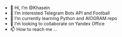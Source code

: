 - 👋 Hi, I’m @Khasein
- 👀 I’m interested Telegram Bots API and Football
- 🌱 I’m currently learning Python and AIOGRAM repo
- 💞️ I’m looking to collaborate on Yandex Office
- 📫 How to reach me ...

<!---
Khasein/Khasein is a ✨ special ✨ repository because its `README.md` (this file) appears on your GitHub profile.
You can click the Preview link to take a look at your changes.
--->
